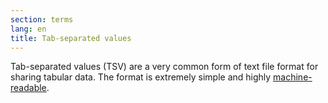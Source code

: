 ```yaml
---
section: terms
lang: en
title: Tab-separated values
---
```


Tab-separated values (TSV) are a very common form of text file format for sharing tabular data. The format is extremely simple and highly [machine-readable](../machine-readable/).
